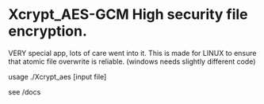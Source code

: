 # Xcrypt_AES-GCM High security file encryption. 

VERY special app, lots of care went into it. This is made for LINUX to ensure that atomic file overwrite is reliable. (windows needs slightly different code)



usage ./Xcrypt_aes [input file]

see /docs 

